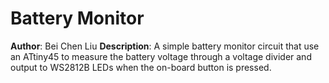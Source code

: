 # Battery Monitor

__Author__: Bei Chen Liu
__Description__: A simple battery monitor circuit that use an ATtiny45 to measure the battery voltage through a voltage divider and output to WS2812B LEDs when the on-board button is pressed.
